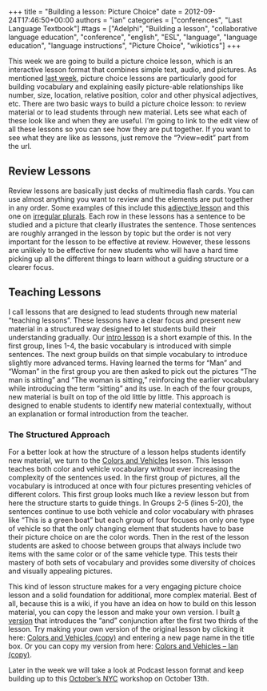 +++
title = "Building a lesson: Picture Choice"
date = 2012-09-24T17:46:50+00:00
authors = "ian"
categories = ["conferences", "Last Language Textbook"]
#tags = ["Adelphi", "Building a lesson", "collaborative language education", "conference", "english", "ESL", "language", "language education", "language instructions", "Picture Choice", "wikiotics"]
+++

This week we are going to build a picture choice lesson, which is an interactive lesson format that combines simple text, audio, and pictures. As mentioned [last week](/blog/2012/09/building-a-lesson-the-lesson-types/), picture choice lessons are particularly good for building vocabulary and explaining easily picture-able relationships like number, size, location, relative position, color and other physical adjectives, etc. There are two basic ways to build a picture choice lesson: to review material or to lead students through new material. Lets see what each of these look like and when they are useful. I’m going to link to the edit view of all these lessons so you can see how they are put together. If you want to see what they are like as lessons, just remove the “?view=edit” part from the url.

## Review Lessons

Review lessons are basically just decks of multimedia flash cards. You can use almost anything you want to review and the elements are put together in any order. Some examples of this include this [adjective lesson](/en/Adjectives_exercise) and this one on [irregular plurals](/user/jeremiad/Irregular_Plurals). Each row in these lessons has a sentence to be studied and a picture that clearly illustrates the sentence. Those sentences are roughly arranged in the lesson by topic but the order is not very important for the lesson to be effective at review. However, these lessons are unlikely to be effective for new students who will have a hard time picking up all the different things to learn without a guiding structure or a clearer focus.

## Teaching Lessons

I call lessons that are designed to lead students through new material “teaching lessons”. These lessons have a clear focus and present new material in a structured way designed to let students build their understanding gradually. Our [intro lesson](/en/Introduction) is a short example of this. In the first group, lines 1-4, the basic vocabulary is introduced with simple sentences. The next group builds on that simple vocabulary to introduce slightly more advanced terms. Having learned the terms for “Man” and “Woman” in the first group you are then asked to pick out the pictures “The man is sitting” and “The woman is sitting,” reinforcing the earlier vocabulary while introducing the term “sitting” and its use. In each of the four groups, new material is built on top of the old little by little. This approach is designed to enable students to identify new material contextually, without an explanation or formal introduction from the teacher.

### The Structured Approach

For a better look at how the structure of a lesson helps students identify new material, we turn to the [Colors and Vehicles](/user/steveska/colors_and_vehicles) lesson. This lesson teaches both color and vehicle vocabulary without ever increasing the complexity of the sentences used. In the first group of pictures, all the vocabulary is introduced at once with four pictures presenting vehicles of different colors. This first group looks much like a review lesson but from here the structure starts to guide things. In Groups 2-5 (lines 5-20), the sentences continue to use both vehicle and color vocabulary with phrases like “This is a green boat” but each group of four focuses on only one type of vehicle so that the only changing element that students have to base their picture choice on are the color words. Then in the rest of the lesson students are asked to choose between groups that always include two items with the same color or of the same vehicle type. This tests their mastery of both sets of vocabulary and provides some diversity of choices and visually appealing pictures.

This kind of lesson structure makes for a very engaging picture choice lesson and a solid foundation for additional, more complex material. Best of all, because this is a wiki, if you have an idea on how to build on this lesson material, you can copy the lesson and make your own version. I built [a version](/user/ian/colors_and_vehicles) that introduces the “and” conjunction after the first two thirds of the lesson. Try making your own version of the original lesson by clicking it here: [Colors and Vehicles (copy)](https://web.archive.org/web/20160325183752/https://wikiotics.org/user/steveska/colors_and_vehicles?view=copy) and entering a new page name in the title box. Or you can copy my version from here: [Colors and Vehicles – Ian (copy)](https://web.archive.org/web/20160325183752/https://wikiotics.org/user/ian/colors_and_vehicles?view=edit).

Later in the week we will take a look at Podcast lesson format and keep building up to this [October’s NYC](/blog/2012/09/workshop-and-dimsum/) workshop on October 13th.
